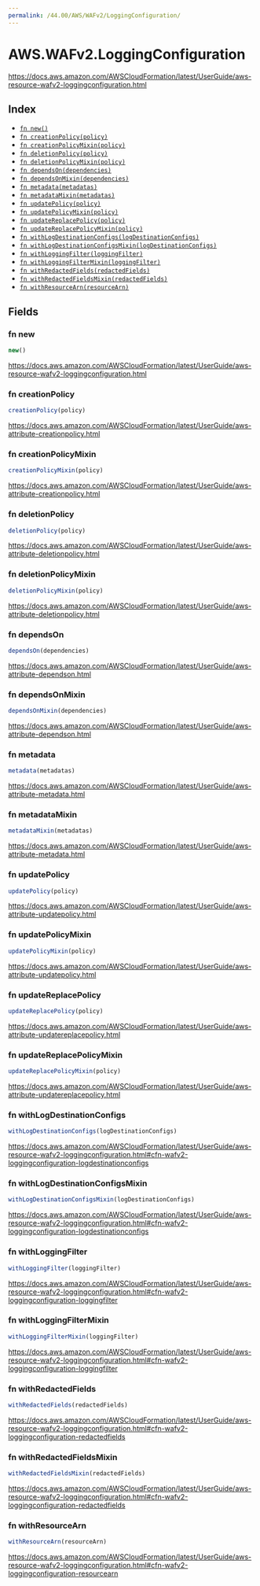 ```yaml
---
permalink: /44.00/AWS/WAFv2/LoggingConfiguration/
---
```


# AWS.WAFv2.LoggingConfiguration

https://docs.aws.amazon.com/AWSCloudFormation/latest/UserGuide/aws-resource-wafv2-loggingconfiguration.html

## Index

* [`fn new()`](#fn-new)
* [`fn creationPolicy(policy)`](#fn-creationpolicy)
* [`fn creationPolicyMixin(policy)`](#fn-creationpolicymixin)
* [`fn deletionPolicy(policy)`](#fn-deletionpolicy)
* [`fn deletionPolicyMixin(policy)`](#fn-deletionpolicymixin)
* [`fn dependsOn(dependencies)`](#fn-dependson)
* [`fn dependsOnMixin(dependencies)`](#fn-dependsonmixin)
* [`fn metadata(metadatas)`](#fn-metadata)
* [`fn metadataMixin(metadatas)`](#fn-metadatamixin)
* [`fn updatePolicy(policy)`](#fn-updatepolicy)
* [`fn updatePolicyMixin(policy)`](#fn-updatepolicymixin)
* [`fn updateReplacePolicy(policy)`](#fn-updatereplacepolicy)
* [`fn updateReplacePolicyMixin(policy)`](#fn-updatereplacepolicymixin)
* [`fn withLogDestinationConfigs(logDestinationConfigs)`](#fn-withlogdestinationconfigs)
* [`fn withLogDestinationConfigsMixin(logDestinationConfigs)`](#fn-withlogdestinationconfigsmixin)
* [`fn withLoggingFilter(loggingFilter)`](#fn-withloggingfilter)
* [`fn withLoggingFilterMixin(loggingFilter)`](#fn-withloggingfiltermixin)
* [`fn withRedactedFields(redactedFields)`](#fn-withredactedfields)
* [`fn withRedactedFieldsMixin(redactedFields)`](#fn-withredactedfieldsmixin)
* [`fn withResourceArn(resourceArn)`](#fn-withresourcearn)

## Fields

### fn new

```ts
new()
```

https://docs.aws.amazon.com/AWSCloudFormation/latest/UserGuide/aws-resource-wafv2-loggingconfiguration.html

### fn creationPolicy

```ts
creationPolicy(policy)
```

https://docs.aws.amazon.com/AWSCloudFormation/latest/UserGuide/aws-attribute-creationpolicy.html

### fn creationPolicyMixin

```ts
creationPolicyMixin(policy)
```

https://docs.aws.amazon.com/AWSCloudFormation/latest/UserGuide/aws-attribute-creationpolicy.html

### fn deletionPolicy

```ts
deletionPolicy(policy)
```

https://docs.aws.amazon.com/AWSCloudFormation/latest/UserGuide/aws-attribute-deletionpolicy.html

### fn deletionPolicyMixin

```ts
deletionPolicyMixin(policy)
```

https://docs.aws.amazon.com/AWSCloudFormation/latest/UserGuide/aws-attribute-deletionpolicy.html

### fn dependsOn

```ts
dependsOn(dependencies)
```

https://docs.aws.amazon.com/AWSCloudFormation/latest/UserGuide/aws-attribute-dependson.html

### fn dependsOnMixin

```ts
dependsOnMixin(dependencies)
```

https://docs.aws.amazon.com/AWSCloudFormation/latest/UserGuide/aws-attribute-dependson.html

### fn metadata

```ts
metadata(metadatas)
```

https://docs.aws.amazon.com/AWSCloudFormation/latest/UserGuide/aws-attribute-metadata.html

### fn metadataMixin

```ts
metadataMixin(metadatas)
```

https://docs.aws.amazon.com/AWSCloudFormation/latest/UserGuide/aws-attribute-metadata.html

### fn updatePolicy

```ts
updatePolicy(policy)
```

https://docs.aws.amazon.com/AWSCloudFormation/latest/UserGuide/aws-attribute-updatepolicy.html

### fn updatePolicyMixin

```ts
updatePolicyMixin(policy)
```

https://docs.aws.amazon.com/AWSCloudFormation/latest/UserGuide/aws-attribute-updatepolicy.html

### fn updateReplacePolicy

```ts
updateReplacePolicy(policy)
```

https://docs.aws.amazon.com/AWSCloudFormation/latest/UserGuide/aws-attribute-updatereplacepolicy.html

### fn updateReplacePolicyMixin

```ts
updateReplacePolicyMixin(policy)
```

https://docs.aws.amazon.com/AWSCloudFormation/latest/UserGuide/aws-attribute-updatereplacepolicy.html

### fn withLogDestinationConfigs

```ts
withLogDestinationConfigs(logDestinationConfigs)
```

https://docs.aws.amazon.com/AWSCloudFormation/latest/UserGuide/aws-resource-wafv2-loggingconfiguration.html#cfn-wafv2-loggingconfiguration-logdestinationconfigs

### fn withLogDestinationConfigsMixin

```ts
withLogDestinationConfigsMixin(logDestinationConfigs)
```

https://docs.aws.amazon.com/AWSCloudFormation/latest/UserGuide/aws-resource-wafv2-loggingconfiguration.html#cfn-wafv2-loggingconfiguration-logdestinationconfigs

### fn withLoggingFilter

```ts
withLoggingFilter(loggingFilter)
```

https://docs.aws.amazon.com/AWSCloudFormation/latest/UserGuide/aws-resource-wafv2-loggingconfiguration.html#cfn-wafv2-loggingconfiguration-loggingfilter

### fn withLoggingFilterMixin

```ts
withLoggingFilterMixin(loggingFilter)
```

https://docs.aws.amazon.com/AWSCloudFormation/latest/UserGuide/aws-resource-wafv2-loggingconfiguration.html#cfn-wafv2-loggingconfiguration-loggingfilter

### fn withRedactedFields

```ts
withRedactedFields(redactedFields)
```

https://docs.aws.amazon.com/AWSCloudFormation/latest/UserGuide/aws-resource-wafv2-loggingconfiguration.html#cfn-wafv2-loggingconfiguration-redactedfields

### fn withRedactedFieldsMixin

```ts
withRedactedFieldsMixin(redactedFields)
```

https://docs.aws.amazon.com/AWSCloudFormation/latest/UserGuide/aws-resource-wafv2-loggingconfiguration.html#cfn-wafv2-loggingconfiguration-redactedfields

### fn withResourceArn

```ts
withResourceArn(resourceArn)
```

https://docs.aws.amazon.com/AWSCloudFormation/latest/UserGuide/aws-resource-wafv2-loggingconfiguration.html#cfn-wafv2-loggingconfiguration-resourcearn